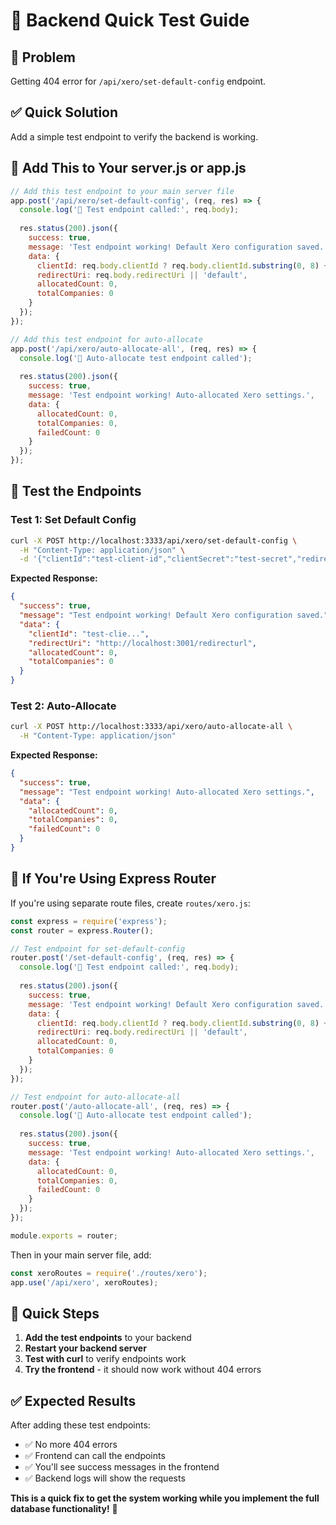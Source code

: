 # 🧪 Backend Quick Test Guide

## 🚨 **Problem**
Getting 404 error for `/api/xero/set-default-config` endpoint.

## ✅ **Quick Solution**
Add a simple test endpoint to verify the backend is working.

## 📂 **Add This to Your server.js or app.js**

```javascript
// Add this test endpoint to your main server file
app.post('/api/xero/set-default-config', (req, res) => {
  console.log('🔧 Test endpoint called:', req.body);
  
  res.status(200).json({
    success: true,
    message: 'Test endpoint working! Default Xero configuration saved.',
    data: {
      clientId: req.body.clientId ? req.body.clientId.substring(0, 8) + '...' : 'not provided',
      redirectUri: req.body.redirectUri || 'default',
      allocatedCount: 0,
      totalCompanies: 0
    }
  });
});

// Add this test endpoint for auto-allocate
app.post('/api/xero/auto-allocate-all', (req, res) => {
  console.log('🔄 Auto-allocate test endpoint called');
  
  res.status(200).json({
    success: true,
    message: 'Test endpoint working! Auto-allocated Xero settings.',
    data: {
      allocatedCount: 0,
      totalCompanies: 0,
      failedCount: 0
    }
  });
});
```

## 🧪 **Test the Endpoints**

### **Test 1: Set Default Config**
```bash
curl -X POST http://localhost:3333/api/xero/set-default-config \
  -H "Content-Type: application/json" \
  -d '{"clientId":"test-client-id","clientSecret":"test-secret","redirectUri":"http://localhost:3001/redirecturl"}'
```

**Expected Response:**
```json
{
  "success": true,
  "message": "Test endpoint working! Default Xero configuration saved.",
  "data": {
    "clientId": "test-clie...",
    "redirectUri": "http://localhost:3001/redirecturl",
    "allocatedCount": 0,
    "totalCompanies": 0
  }
}
```

### **Test 2: Auto-Allocate**
```bash
curl -X POST http://localhost:3333/api/xero/auto-allocate-all \
  -H "Content-Type: application/json"
```

**Expected Response:**
```json
{
  "success": true,
  "message": "Test endpoint working! Auto-allocated Xero settings.",
  "data": {
    "allocatedCount": 0,
    "totalCompanies": 0,
    "failedCount": 0
  }
}
```

## 🔧 **If You're Using Express Router**

If you're using separate route files, create `routes/xero.js`:

```javascript
const express = require('express');
const router = express.Router();

// Test endpoint for set-default-config
router.post('/set-default-config', (req, res) => {
  console.log('🔧 Test endpoint called:', req.body);
  
  res.status(200).json({
    success: true,
    message: 'Test endpoint working! Default Xero configuration saved.',
    data: {
      clientId: req.body.clientId ? req.body.clientId.substring(0, 8) + '...' : 'not provided',
      redirectUri: req.body.redirectUri || 'default',
      allocatedCount: 0,
      totalCompanies: 0
    }
  });
});

// Test endpoint for auto-allocate-all
router.post('/auto-allocate-all', (req, res) => {
  console.log('🔄 Auto-allocate test endpoint called');
  
  res.status(200).json({
    success: true,
    message: 'Test endpoint working! Auto-allocated Xero settings.',
    data: {
      allocatedCount: 0,
      totalCompanies: 0,
      failedCount: 0
    }
  });
});

module.exports = router;
```

Then in your main server file, add:
```javascript
const xeroRoutes = require('./routes/xero');
app.use('/api/xero', xeroRoutes);
```

## 🚀 **Quick Steps**

1. **Add the test endpoints** to your backend
2. **Restart your backend server**
3. **Test with curl** to verify endpoints work
4. **Try the frontend** - it should now work without 404 errors

## ✅ **Expected Results**

After adding these test endpoints:
- ✅ No more 404 errors
- ✅ Frontend can call the endpoints
- ✅ You'll see success messages in the frontend
- ✅ Backend logs will show the requests

**This is a quick fix to get the system working while you implement the full database functionality!** 🚀







